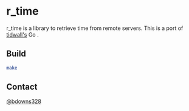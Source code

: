 # r_time

r_time is a library to retrieve time from remote servers. This is a port of [tidwall's](http://github.com/tidwall) Go [](https://github.com/tidwall/rtime).

## Build

```sh
make 
```

## Contact

[@bdowns328](http://twitter.com/bdowns328)

